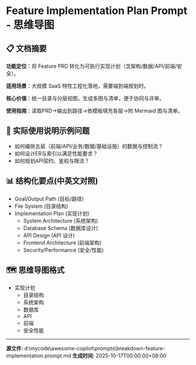 # Feature Implementation Plan Prompt - 思维导图

## 📋 文档摘要

**功能定位**：将 Feature PRD 转化为可执行实现计划（含架构/数据/API/前端/安全）。

**适用场景**：大规模 SaaS 特性工程化落地，需要端到端规划时。

**核心价值**：统一目录与分层视图，生成多图与清单，便于协同与评审。

**使用指南**：读取PRD→输出到路径→依模板填充各层→附 Mermaid 图与清单。

## 🎯 实际使用说明示例问题

- 如何编排五层（前端/API/业务/数据/基础设施）的数据与控制流？
- 如何设计ER与索引以满足性能要求？
- 如何规划API契约、鉴权与限流？

## 📊 结构化要点(中英文对照)

- Goal/Output Path (目标/路径)
- File System (目录结构)
- Implementation Plan (实现计划)
  - System Architecture (系统架构)
  - Database Schema (数据库设计)
  - API Design (API 设计)
  - Frontend Architecture (前端架构)
  - Security/Performance (安全/性能)

## 🗺️ 思维导图格式

- 实现计划
  - 目录结构
  - 系统架构
  - 数据库
  - API
  - 前端
  - 安全性能

---
**源文件**: d:\mycode\awesome-copilot\prompts\breakdown-feature-implementation.prompt.md
**生成时间**: 2025-10-17T00:00:00+08:00
